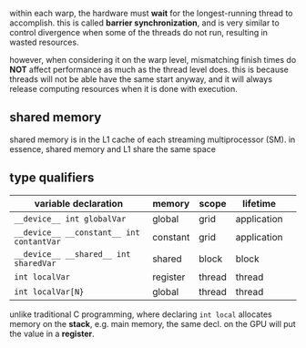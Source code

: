 within each warp, the hardware must **wait** for the longest-running thread to accomplish. this is called **barrier synchronization**, and is very similar to control divergence when some of the threads do not run, resulting in wasted resources. 

however, when considering it on the warp level, mismatching finish times do **NOT** affect performance as much as the thread level does. this is because threads will not be able have the same start anyway, and it will always release computing resources when it is done with execution.

## shared memory
shared memory is in the L1 cache of each streaming multiprocessor (SM). in essence, shared memory and L1 share the same space 
## type qualifiers

| variable declaration                     | memory   | scope  | lifetime    |     |
| ---------------------------------------- | -------- | ------ | ----------- | --- |
| `__device__ int globalVar`               | global   | grid   | application |     |
| `__device__ __constant__ int contantVar` | constant | grid   | application |     |
| `__device__ __shared__ int sharedVar`    | shared   | block  | block       |     |
| `int localVar`                           | register | thread | thread      |     |
| `int localVar[N}`                        | global   | thread | thread      |     |

unlike traditional C programming, where declaring `int local` allocates memory on the **stack**, e.g. main memory, the same decl. on the GPU will put the value in a **register**. 